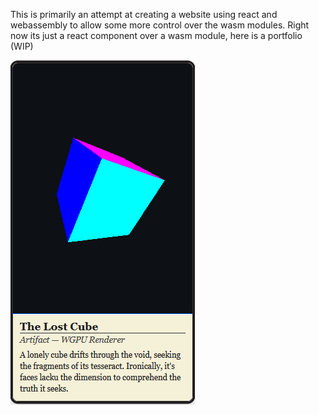 This is primarily an attempt at creating a website using react and webassembly to allow some more control over the wasm modules. Right now its just a react component over a wasm module, here is a portfolio (WIP) 

![Cube Card](cube_card.png)